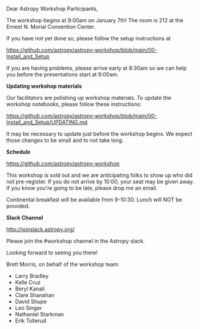 Dear Astropy Workshop Participants,

The workshop begins at 9:00am on January 7th! The room is 212 at the Ernest N. Morial Convention Center.

If you have not yet done so, please follow the setup instructions at

https://github.com/astropy/astropy-workshop/blob/main/00-Install_and_Setup

If you are having problems, please arrive early at 8:30am so we can help you before the presentations
start at 9:00am.

__Updating workshop materials__

Our facilitators are polishing up workshop materials. To update the workshop
notebooks, please follow these instructions:

https://github.com/astropy/astropy-workshop/blob/main/00-Install_and_Setup/UPDATING.md

It may be necessary to update just before the workshop begins.
We expect those changes to be small and to not take long.

__Schedule__

https://github.com/astropy/astropy-workshop

This workshop is sold out and we are anticipating folks to show up who did not pre-register. If you do not
arrive by 10:00, your seat may be given away. If you know you're going to be late, please drop me an email.

Continental breakfast will be available from 9-10:30. Lunch will NOT be provided.

__Slack Channel__

http://joinslack.astropy.org/

Please join the #workshop channel in the Astropy slack.

Looking forward to seeing you there!

Brett Morris, on behalf of the workshop team:

* Larry Bradley
* Kelle Cruz
* Beryl Kanali
* Clare Shanahan
* David Shupe
* Leo Singer
* Nathaniel Starkman
* Erik Tollerud

